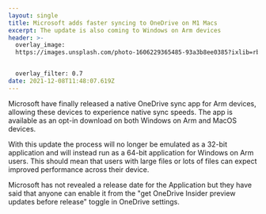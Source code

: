 ```yaml
---
layout: single
title: Microsoft adds faster syncing to OneDrive on M1 Macs
excerpt: The update is also coming to Windows on Arm devices
header: >-
  overlay_image:
  https://images.unsplash.com/photo-1606229365485-93a3b8ee0385?ixlib=rb-1.2.1&ixid=MnwxMjA3fDB8MHxwaG90by1wYWdlfHx8fGVufDB8fHx8&auto=format&fit=crop&w=687&q=80


  overlay_filter: 0.7
date: 2021-12-08T11:48:07.619Z
---
```

Microsoft have finally released a native OneDrive sync app for Arm devices, allowing these devices to experience native sync speeds. The app is available as an opt-in download on both Windows on Arm and MacOS devices.

With this update the process will no longer be emulated as a 32-bit application and will instead run as a 64-bit application for Windows on Arm users. This should mean that users with large files or lots of files can expect improved performance across their device.

Microsoft has not revealed a release date for the Application but they have said that anyone can enable it from the "get OneDrive Insider preview updates before release" toggle in OneDrive settings.
